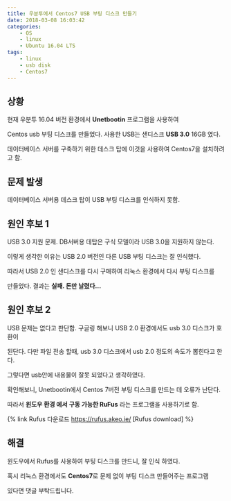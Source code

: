 ```yaml
---
title: 우분투에서 Centos7 USB 부팅 디스크 만들기
date: 2018-03-08 16:03:42
categories:
	- OS
	- linux
	- Ubuntu 16.04 LTS
tags:
	- linux
	- usb disk
	- Centos7
---
```


## 상황

현재 우분투 16.04 버전 환경에서 **Unetbootin** 프로그램을 사용하여

Centos usb 부팅 디스크를 만들었다. 사용한 USB는 샌디스크 **USB 3.0** 16GB 였다.

데이터베이스 서버를 구축하기 위한 데스크 탑에 이것을 사용하여 Centos7을 설치하려고 함.


## 문제 발생

데이터베이스 서버용 데스크 탑이 USB 부팅 디스크를 인식하지 못함.


## 원인 후보 1

USB 3.0 지원 문제. DB서버용 데탑은 구식 모델이라 USB 3.0을 지원하지 않는다.

이렇게 생각한 이유는 USB 2.0 버전인 다른 USB 부팅 디스크는 잘 인식했다.

따라서 USB 2.0 인 샌디스크를 다시 구매하여 리눅스 환경에서 다시 부팅 디스크를

만들었다. 결과는 **실패. 돈만 날렸다…**


## 원인 후보 2

USB 문제는 없다고 판단함. 구글링 해보니 USB 2.0 환경에서도 usb 3.0 디스크가 호환이

된단다. 다만 파일 전송 할때, usb 3.0 디스크에서 usb 2.0 정도의 속도가 뽑힌다고 한다.

그렇다면 usb안에 내용물이 잘못 되었다고 생각하였다.

확인해보니, Unetbootin에서 Centos 7버전 부팅 디스크를 만드는 데 오류가 난단다.

따라서 **윈도우 환경 에서 구동 가능한 RuFus** 라는 프로그램을 사용하기로 함.


{% link Rufus 다운로드 https://rufus.akeo.ie/ [Rufus download] %}


## 해결

윈도우에서 Rufus를 사용하여 부팅 디스크를 만드니, 잘 인식 하였다.

혹시 리눅스 환경에서도 **Centos7**로 문제 없이 부팅 디스크 만들어주는 프로그램

있다면 댓글 부탁드립니다.

